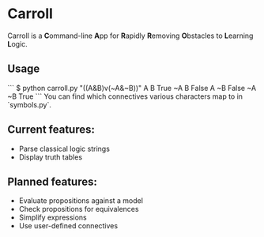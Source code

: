 # Carroll
Carroll is a **C**ommand-line **A**pp for **R**apidly **R**emoving **O**bstacles to **L**earning **L**ogic.

<h2>Usage</h2>
```
$ python carroll.py "((A&B)v(~A&~B))"
 A  B  True
~A  B  False
 A ~B  False
~A ~B  True
```
You can find which connectives various characters map to in `symbols.py`. 

<h2>Current features:</h2>

 - Parse classical logic strings
 - Display truth tables

<h2>Planned features:</h2>

 - Evaluate propositions against a model
 - Check propositions for equivalences
 - Simplify expressions
 - Use user-defined connectives
